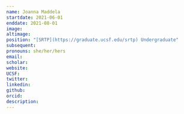 ```yaml
---
name: Joanna Maddela
startdate: 2021-06-01
enddate: 2021-08-01
image:
altimage:
position: "[SRTP](https://graduate.ucsf.edu/srtp) Undergraduate"
subsequent:
pronouns: she/her/hers
email:
scholar:
website:
UCSF:
twitter:
linkedin:
github:
orcid:
description:
---
```

